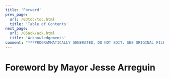 ```yaml
---
title: 'Forward'
prev_page:
  url: /03toc/toc.html
  title: 'Table of Contents'
next_page:
  url: /05ack/ack.html
  title: 'Acknowledgements'
comment: "***PROGRAMMATICALLY GENERATED, DO NOT EDIT. SEE ORIGINAL FILES IN /content***"
---
```

# Foreword by Mayor Jesse Arreguin
